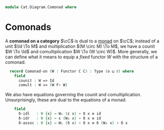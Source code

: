 <!--
```agda
open import Cat.Functor.Adjoint
open import Cat.Functor.Base
open import Cat.Prelude

import Cat.Reasoning
```
-->

```agda
module Cat.Diagram.Comonad where
```

<!--
```agda
open Functor
open _=>_

module _ {o ℓ} {C : Precategory o ℓ} where
  open Precategory C
```
-->

# Comonads

A **comonad on a category** $\cC$ is dual to a [monad] on $\cC$; instead
of a unit $\Id \To M$ and multiplication $(M \circ M) \To M$, we have a
counit $W \To \Id$ and comultiplication $W \To (W \circ W)$. More
generally, we can define what it means to equip a *fixed* functor $W$
with the structure of a comonad.

[monad]: Cat.Diagram.Monad.html

```agda
  record Comonad-on (W : Functor C C) : Type (o ⊔ ℓ) where
    field
      counit : W => Id
      comult : W => (W F∘ W)
```

<!--
```agda
    module counit = _=>_ counit renaming (η to ε)
    module comult = _=>_ comult renaming (η to δ)

    open Functor W renaming (F₀ to W₀ ; F₁ to W₁ ; F-id to W-id ; F-∘ to W-∘) public
    open counit using (ε) public
    open comult using (δ) public
```
-->

We also have equations governing the counit and comultiplication.
Unsurprisingly, these are dual to the equations of a monad.

```agda
    field
      δ-idl   : ∀ {x} → W₁ (ε x) ∘ δ x ≡ id
      δ-idr   : ∀ {x} → ε (W₀ x) ∘ δ x ≡ id
      δ-assoc : ∀ {x} → W₁ (δ x) ∘ δ x ≡ δ (W₀ x) ∘ δ x
```
